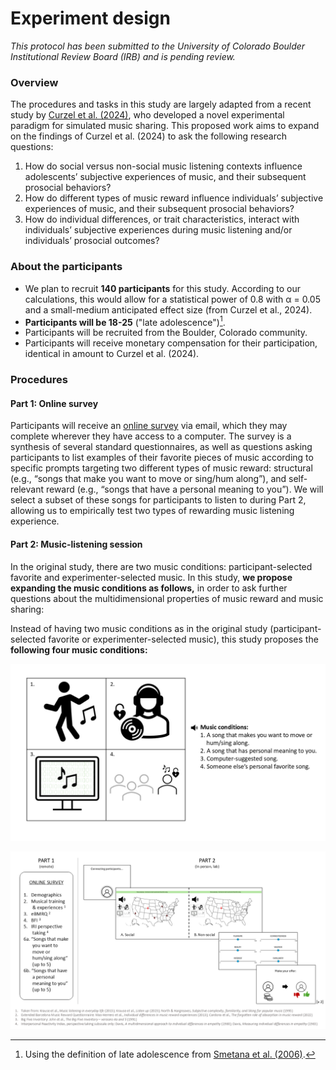 # Experiment design #

*This protocol has been submitted to the University of Colorado Boulder Institutional Review Board (IRB) and is pending review.*

### Overview ###

The procedures and tasks in this study are largely adapted from a recent study by [Curzel et al. (2024)](https://doi.org/10.1016/j.isci.2024.109964), who developed a novel experimental paradigm for simulated music sharing. This proposed work aims to expand on the findings of Curzel et al. (2024) to ask the following research questions: 
1)	How do social versus non-social music listening contexts influence adolescents’ subjective experiences of music, and their subsequent prosocial behaviors? 
2)	How do different types of music reward influence individuals’ subjective experiences of music, and their subsequent prosocial behaviors? 
3)	How do individual differences, or trait characteristics, interact with individuals’ subjective experiences during music listening and/or individuals’ prosocial outcomes?

### About the participants ###

- We plan to recruit **140 participants** for this study. According to our calculations, this would allow for a statistical power of 0.8 with &alpha; = 0.05 and a small-medium anticipated effect size (from Curzel et al., 2024).
- **Participants will be 18-25** ("late adolescence")[^1].
- Participants will be recruited from the Boulder, Colorado community.
- Participants will receive monetary compensation for their participation, identical in amount to Curzel et al. (2024).

[^1]: Using the definition of late adolescence from [Smetana et al. (2006)](https://doi.org/10.1146/annurev.psych.57.102904.190124).

### Procedures ###

#### Part 1: Online survey ####

Participants will receive an [online survey](/surveys/part_1_survey_questions.md) via email, which they may complete wherever they have access to a computer. The survey is a synthesis of several standard questionnaires, as well as questions asking participants to list examples of their favorite pieces of music according to specific prompts targeting two different types of music reward: structural (e.g., “songs that make you want to move or sing/hum along”), and self-relevant reward (e.g., “songs that have a personal meaning to you”). We will select a subset of these songs for participants to listen to during Part 2, allowing us to empirically test two types of rewarding music listening experience.

#### Part 2: Music-listening session ####

In the original study, there are two music conditions: participant-selected favorite and experimenter-selected music. In this study, **we propose expanding the music conditions as follows,** in order to ask further questions about the multidimensional properties of music reward and music sharing:

Instead of having two music conditions as in the original study (participant-selected favorite or experimenter-selected music), this study proposes the **following four music conditions:**

![Music Conditions](/assets/music_conditions.png)

![Experiment Design](/assets/experiment_design.png)
